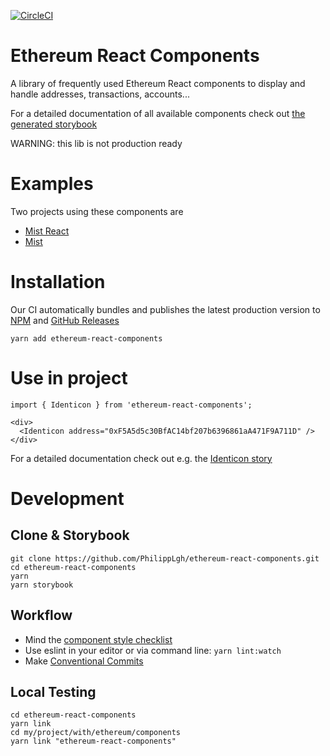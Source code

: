 [![CircleCI](https://circleci.com/gh/PhilippLgh/ethereum-react-components.svg?style=shield)](https://circleci.com/gh/PhilippLgh/ethereum-react-components)

# Ethereum React Components

A library of frequently used Ethereum React components to display and handle addresses, transactions, accounts...

For a detailed documentation of all available components check out [the generated storybook](https://philipplgh.github.io/ethereum-react-components)

WARNING: this lib is not production ready

# Examples

Two projects using these components are

- [Mist React](https://github.com/ethereum/mist-ui-react)
- [Mist](https://github.com/ethereum/mist)

# Installation

Our CI automatically bundles and publishes the latest production version to [NPM](https://www.npmjs.com/package/ethereum-react-components) and
[GitHub Releases](https://github.com/PhilippLgh/ethereum-react-components/releases)

```
yarn add ethereum-react-components
```

# Use in project

```
import { Identicon } from 'ethereum-react-components';

<div>
  <Identicon address="0xF5A5d5c30BfAC14bf207b6396861aA471F9A711D" />
</div>
```

For a detailed documentation check out e.g. the [Identicon story](https://philipplgh.github.io/ethereum-react-components?selectedKind=Widgets%2FIdenticon)

# Development

## Clone & Storybook

```
git clone https://github.com/PhilippLgh/ethereum-react-components.git
cd ethereum-react-components
yarn
yarn storybook
```

## Workflow

- Mind the [component style checklist](CHECKLIST.md)
- Use eslint in your editor or via command line: `yarn lint:watch`
- Make [Conventional Commits](https://www.conventionalcommits.org/)

## Local Testing

```
cd ethereum-react-components
yarn link
cd my/project/with/ethereum/components
yarn link "ethereum-react-components"
```
